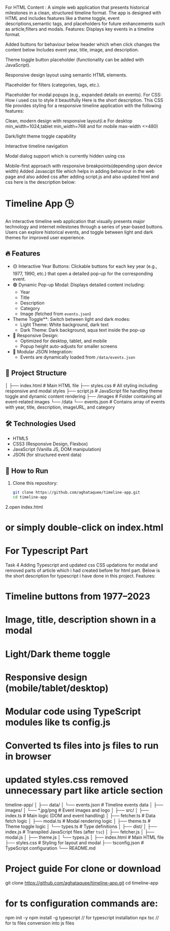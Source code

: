 For  HTML Content :
A simple web application that presents historical milestones in a clean, structured timeline format. The app is designed with HTML and includes features like a theme toggle, event descriptions,semantic tags, and placeholders for future enhancements such as article,filters and modals. Features: Displays key events in a timeline format.

Added buttons for  behaviour below header which when click changes the content below
Includes event year, title, image, and description.

Theme toggle button placeholder (functionality can be added with JavaScript).

Responsive design layout using semantic HTML elements.

Placeholder for filters (categories, tags, etc.).

Placeholder for modal popups (e.g., expanded details on events).
For CSS:
How i used css to style it beautifully Here is the short description.
This CSS file provides styling for a responsive timeline application with the following features:

Clean, modern design with responsive layout(i.e For desktop min_width=1024,tablet min_width=768 and for mobile max-width <=480)

Dark/light theme toggle capability

Interactive timeline navigation

Modal dialog support which is currently hidden using css

Mobile-first approach with responsive breakpoints(depending upon device width)
Added Javascipt file which helps in adding behaviour in the web page and also added css after adding script.js and also updated html and css here is the description below:
# Timeline App 🕒

An interactive timeline web application that visually presents major technology and internet milestones through a series of year-based buttons. Users can explore historical events, and toggle between light and dark themes for improved user experience.

## 🔥 Features

- 🟡 Interactive Year Buttons: Clickable buttons for each key year (e.g., 1977, 1990, etc.) that open a detailed pop-up for the corresponding event.
- 🟣 Dynamic Pop-up Modal: Displays detailed content including:
  - Year
  - Title
  - Description
  - Category
  - Image (fetched from `events.json`)
- Theme Toggle**: Switch between light and dark modes:
  - Light Theme: White background, dark text
  - Dark Theme: Dark background, aqua text inside the pop-up
- 🧠 Responsive Design:
  - Optimized for desktop, tablet, and mobile
  - Popup height auto-adjusts for smaller screens
- 🧩 Modular JSON Integration:
  - Events are dynamically loaded from `/data/events.json`

## 📁 Project Structure
│
├── index.html # Main HTML file
├── styles.css # All styling including responsive and modal styles
├── script.js # JavaScript file handling theme toggle and dynamic content rendering
├── /images # Folder containing all event-related images
└── /data
└── events.json # Contains array of events with year, title, description, imageURL, and category


## 🛠 Technologies Used

- HTML5
- CSS3 (Responsive Design, Flexbox)
- JavaScript (Vanilla JS, DOM manipulation)
- JSON (for structured event data)

## 🚀 How to Run

1. Clone this repository:
   ```bash
   git clone https://github.com/aghataquee/timeline-app.git
   cd timeline-app
2.open index.html
# or simply double-click on index.html
# For Typescript Part
Task 4 Adding Typescript and updated css 
CSS updations for modal and removed parts of article which i had created before for html part.
Below is the short description for typescript i have done in this project.
Features:
# Timeline buttons from 1977–2023

# Image, title, description shown in a modal

# Light/Dark theme toggle

# Responsive design (mobile/tablet/desktop)

# Modular code using TypeScript modules like ts config.js
# Converted ts files into js files to run in browser 
# updated styles.css removed unnecessary part like article section 
timeline-app/
│
├── data/
│   └── events.json           # Timeline events data
│
├── images/
│   └── *.jpg/png                 # Event images and logo
│
├── src/
│   ├── index.ts              # Main logic (DOM and event handling)
│   ├── fetcher.ts            # Data fetch logic
│   ├── modal.ts              # Modal rendering logic
│   ├── theme.ts              # Theme toggle logic
│   └── types.ts              # Type definitions
│
├── dist/
│   ├── index.js              # Transpiled JavaScript files (after `tsc`)
│   ├── fetcher.js
│   ├── modal.js
│   ├── theme.js
│   └── types.js
│
├── index.html                # Main HTML file
├── styles.css                # Styling for layout and modal
├── tsconfig.json             # TypeScript configuration
└── README.md 
# Project guide For clone or download
 git clone https://github.com/aghataquee/timeline-app.git
 cd timeline-app
 # for ts configuration commands are:
 npm init -y
 npm install -g typescript // for typescript installation
 npx tsc // for ts files conversion into js files

 






